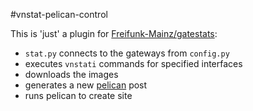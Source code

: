 #vnstat-pelican-control

This is 'just' a plugin for [Freifunk-Mainz/gatestats](https://github.com/Freifunk-Mainz/gatestats):

* `stat.py` connects to the gateways from `config.py`
* executes `vnstati` commands for specified interfaces
* downloads the images
* generates a new [pelican](http://getpelican.com) post
* runs pelican to create site

